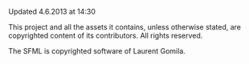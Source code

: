 Updated 4.6.2013 at 14:30



This project and all the assets it contains, unless otherwise stated,
are copyrighted content of its contributors. All rights reserved.


The SFML is copyrighted software of Laurent Gomila.
